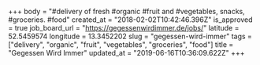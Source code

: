 +++
body = "#delivery of fresh #organic #fruit and #vegetables, snacks, #groceries. #food"
created_at = "2018-02-02T10:42:46.396Z"
is_approved = true
job_board_url = "https://gegessenwirdimmer.de/jobs/"
latitude = 52.5459574
longitude = 13.3452202
slug = "gegessen-wird-immer"
tags = ["delivery", "organic", "fruit", "vegetables", "groceries", "food"]
title = "Gegessen Wird Immer"
updated_at = "2019-06-16T10:36:09.622Z"
+++
